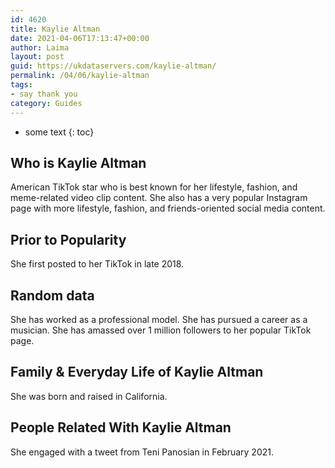 ```yaml
---
id: 4620
title: Kaylie Altman
date: 2021-04-06T17:13:47+00:00
author: Laima
layout: post
guid: https://ukdataservers.com/kaylie-altman/
permalink: /04/06/kaylie-altman
tags:
- say thank you
category: Guides
---
```


* some text
{: toc}


## Who is Kaylie Altman
                  
                  
                  
American TikTok star who is best known for her lifestyle, fashion, and meme-related video clip content. She also has a very popular Instagram page with more lifestyle, fashion, and friends-oriented social media content.
                  
              
            
              
            
                
                
                
## Prior to Popularity
                  
                  
                  
She first posted to her TikTok in late 2018.
                  
              
            
              
            
                
                
                
## Random data
                  
                  
                  
She has worked as a professional model. She has pursued a career as a musician. She has amassed over 1 million followers to her popular TikTok page.
                  
              
            
              
            
                
                
                
## Family & Everyday Life of Kaylie Altman
                  
                  
                  
She was born and raised in California. 
                  
              
            
              
            
                
                
                
## People Related With Kaylie Altman
                  
                  
                  
She engaged with a tweet from Teni Panosian in February 2021.
                  
              
            
              
            
                
              
            
              
              
            
            
              
            
          
          
          
